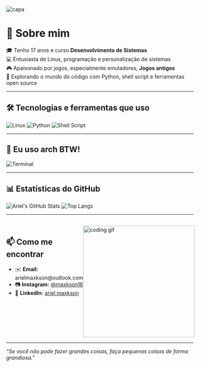 <img src="https://capsule-render.vercel.app/api?type=waving&color=0F2027,203A43,2C5364&height=180&section=header&text=Olá,%20eu%20sou%20o%20Ariel!&fontSize=30&fontColor=ffffff&animation=fadeIn" alt="capa"/>

# 👋 Sobre mim

🎓 Tenho 17 anos e curso **Desenvolvimento de Sistemas**  
💻 Entusiasta de Linux, programação e personalização de sistemas  
🎮 Apaixonado por jogos, especialmente emuladores, **Jogos antigos**  
🚀 Explorando o mundo do código com Python, shell script e ferramentas open source

---

## 🛠️ Tecnologias e ferramentas que uso
![Linux](https://img.shields.io/badge/Linux-FCC624?style=flat&logo=linux&logoColor=black)
![Python](https://img.shields.io/badge/Python-3776AB?style=flat&logo=python&logoColor=white)
![Shell Script](https://img.shields.io/badge/Shell_Script-121011?style=flat&logo=gnu-bash&logoColor=white)

---

## 🐧 Eu uso arch BTW!
![Terminal](https://i.imgur.com/okm6XX8.png)

---

## 📊 Estatísticas do GitHub

![Ariel's GitHub Stats](https://github-readme-stats.vercel.app/api?username=ArielM08&show_icons=true&theme=tokyonight)
![Top Langs](https://github-readme-stats.vercel.app/api/top-langs/?username=ArielM08&layout=compact&theme=tokyonight)

---

##

<div style="display: flex; align-items: flex-start; justify-content: space-between;">
  <div>
    <h2>📫 Como me encontrar</h2>
    <ul>
      <li>✉️ <strong>Email:</strong> arielmaxkson@outlook.com</li>
      <li>📷 <strong>Instagram:</strong> <a href="https://instagram.com/maxkson16">@maxkson16</a></li>
      <li>🧠 <strong>LinkedIn:</strong> <a href="https://linkedin.com/in/ariel-maxkson-b8a717364">ariel maxkson</a></li>
    </ul>
  </div>
  <img src="https://i.pinimg.com/originals/22/e4/94/22e49430a9a271ca1eaef7ea89ddd858.gif" width="300" alt="coding gif"/>
</div>

---

_“Se você não pode fazer grandes coisas, faça pequenas coisas de forma grandiosa.”_


<!--
**ArielM08/ArielM08** is a ✨ _special_ ✨ repository because its `README.md` (this file) appears on your GitHub profile.

Here are some ideas to get you started:

- 🔭 I’m currently working on ...
- 🌱 I’m currently learning ...
- 👯 I’m looking to collaborate on ...
- 🤔 I’m looking for help with ...
- 💬 Ask me about ...
- 📫 How to reach me: ...
- 😄 Pronouns: ...
- ⚡ Fun fact: ...
-->
